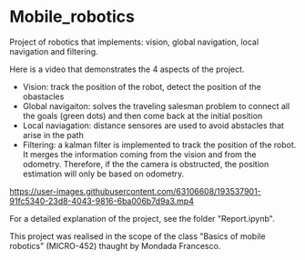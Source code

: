 # Mobile_robotics
Project of robotics that implements: vision, global navigation, local navigation and filtering.

Here is a video that demonstrates the 4 aspects of the project.
- Vision: track the position of the robot, detect the position of the obastacles
- Global navigaiton: solves the traveling salesman problem to connect all the goals (green dots) and then come back at the initial position
- Local naviagation: distance sensores are used to avoid abstacles that arise in the path
- Filtering: a kalman filter is implemented to track the position of the robot. It merges the information coming from the vision and from the odometry. Therefore, if the the camera is obstructed, the position estimation will only be based on odometry.

https://user-images.githubusercontent.com/63106608/193537901-91fc5340-23d8-4043-9816-6ba006b7d9a3.mp4

For a detailed explanation of the project, see the folder "Report.ipynb".

This project was realised in the scope of the class "Basics of mobile robotics" (MICRO-452) thaught by Mondada Francesco.
